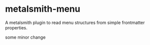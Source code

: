 # metalsmith-menu
A metalsmith plugin to read menu structures from simple frontmatter properties.

some minor change
